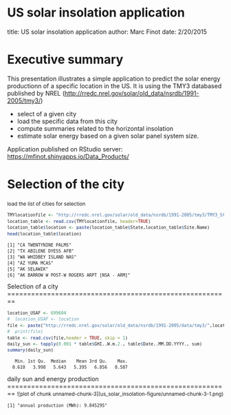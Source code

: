US solar insolation application
========================================================
title: US solar insolation application
author: Marc Finot
date: 2/20/2015

Executive summary
========================================================

This presentation illustrates a simple application to predict the solar energy productionn of a specific location in the US. It is using the TMY3 databased published by NREL (http://rredc.nrel.gov/solar/old_data/nsrdb/1991-2005/tmy3/)

- select of a given city 
- load the specific data from this city
- compute summaries related to the horizontal insolation
- estimate solar energy based on a given solar panel system size.

Application published on RStudio server: https://mfinot.shinyapps.io/Data_Products/

Selection of the city
========================================================
<small>
load the list of cities for selection

```r
TMYlocationfile <- "http://rredc.nrel.gov/solar/old_data/nsrdb/1991-2005/tmy3/TMY3_StationsMeta.csv"
location_table <- read.csv(TMYlocationfile, header=TRUE)
location_table$location <- paste(location_table$State,location_table$Site.Name)
head(location_table$location)
```

```
[1] "CA TWENTYNINE PALMS"                       
[2] "TX ABILENE DYESS AFB"                      
[3] "WA WHIDBEY ISLAND NAS"                     
[4] "AZ YUMA MCAS"                              
[5] "AK SELAWIK"                                
[6] "AK BARROW W POST-W ROGERS ARPT [NSA - ARM]"
```
</small>
Selection of a city 
========================================================
<small>

```r
location_USAF <- 699604
#  location_USAF <- location
file <- paste("http://rredc.nrel.gov/solar/old_data/nsrdb/1991-2005/data/tmy3/",location_USAF,"TYA.CSV",sep="")
#  print(file)
table <- read.csv(file,header = TRUE, skip = 1)
daily_sun <- tapply(0.001 * table$GHI..W.m.2., table$Date..MM.DD.YYYY., sum)
summary(daily_sun)
```

```
   Min. 1st Qu.  Median    Mean 3rd Qu.    Max. 
  0.610   3.998   5.643   5.395   6.856   8.587 
```

</small>
daily sun  and  energy production
========================================================
<small>
![plot of chunk unnamed-chunk-3](us_solar_insolation-figure/unnamed-chunk-3-1.png) 

```
[1] "annual production (MWh): 9.845295"
```
</small>
